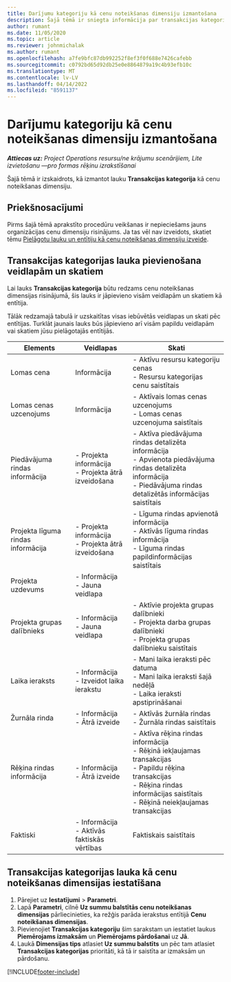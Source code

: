 ```yaml
---
title: Darījumu kategoriju kā cenu noteikšanas dimensiju izmantošana
description: Šajā tēmā ir sniegta informācija par transakcijas kategorijas lauka izmantošanu kā cenu noteikšanas dimensiju.
author: rumant
ms.date: 11/05/2020
ms.topic: article
ms.reviewer: johnmichalak
ms.author: rumant
ms.openlocfilehash: a7fe9bfc87db992252f8ef3f0f688e7426cafebb
ms.sourcegitcommit: c0792bd65d92db25e0e8864879a19c4b93efb10c
ms.translationtype: MT
ms.contentlocale: lv-LV
ms.lasthandoff: 04/14/2022
ms.locfileid: "8591137"
---
```

# <a name="use-transaction-category-as-a-pricing-dimension"></a>Darījumu kategoriju kā cenu noteikšanas dimensiju izmantošana


_**Attiecas uz:** Project Operations resursu/ne krājumu scenārijiem, Lite izvietošanu —pro formas rēķinu izrakstīšanai_


Šajā tēmā ir izskaidrots, kā izmantot lauku **Transakcijas kategorija** kā cenu noteikšanas dimensiju. 

## <a name="prerequisites"></a>Priekšnosacījumi
Pirms šajā tēmā aprakstīto procedūru veikšanas ir nepieciešams jauns organizācijas cenu dimensiju risinājums. Ja tas vēl nav izveidots, skatiet tēmu [Pielāgotu lauku un entītiju kā cenu noteikšanas dimensiju izveide](create-custom-fields-entities-pricing-dimensions.md).

## <a name="add-the-transaction-category-field-to-forms-and-views"></a>Transakcijas kategorijas lauka pievienošana veidlapām un skatiem
Lai lauks **Transakcijas kategorija** būtu redzams cenu noteikšanas dimensijas risinājumā, šis lauks ir jāpievieno visām veidlapām un skatiem kā entītija.

Tālāk redzamajā tabulā ir uzskaitītas visas iebūvētās veidlapas un skati pēc entītijas. Turklāt jaunais lauks būs jāpievieno arī visām papildu veidlapām vai skatiem jūsu pielāgotajās entītijās.

|  Elements        | Veidlapas     |Skati        |
| ------------------------------|---------------------------------|----------------------------------|
|  Lomas cena| Informācija |- Aktīvu resursu kategoriju cenas<br> - Resursu kategorijas cenu saistītais |
|  Lomas cenas uzcenojums| Informācija|- Aktīvais lomas cenas uzcenojums<br>- Lomas cenas uzcenojuma saistītais |
|  Piedāvājuma rindas informācija|- Projekta informācija<br>- Projekta ātrā izveidošana| - Aktīva piedāvājuma rindas detalizēta informācija<br>- Apvienota piedāvājuma rindas detalizēta informācija<br>- Piedāvājuma rindas detalizētās informācijas saistītais |
|  Projekta līguma rindas informācija|- Projekta informācija<br>- Projekta ātrā izveidošana|- Līguma rindas apvienotā informācija<br>- Aktīvās līguma rindas informācija<br>- Līguma rindas papildinformācijas saistītais |
|  Projekta uzdevums|- Informācija<br>- Jauna veidlapa| &nbsp; |
|  Projekta grupas dalībnieks|- Informācija<br>- Jauna veidlapa|- Aktīvie projekta grupas dalībnieki<br>- Projekta darba grupas dalībnieki<br>- Projekta grupas dalībnieku saistītais |
|  Laika ieraksts|- Informācija<br>- Izveidot laika ierakstu|- Mani laika ieraksti pēc datuma<br>- Mani laika ieraksti šajā nedēļā<br>- Laika ieraksti apstiprināšanai|
|  Žurnāla rinda|- Informācija<br>- Ātrā izveide|- Aktīvās žurnāla rindas<br>- Žurnāla rindas saistītais|
|  Rēķina rindas informācija|- Informācija<br>- Ātrā izveide|- Aktīva rēķina rindas informācija<br>- Rēķinā iekļaujamas transakcijas<br>- Papildu rēķina transakcijas<br>- Rēķina rindas informācijas saistītais <br>- Rēķinā neiekļaujamas transakcijas|
|  Faktiski|- Informācija<br>- Aktīvās faktiskās vērtības| Faktiskais saistītais |

## <a name="set-up-the-transaction-category-field-as-a-pricing-dimension"></a>Transakcijas kategorijas lauka kā cenu noteikšanas dimensijas iestatīšana

1. Pārejiet uz **Iestatījumi** > **Parametri**. 
2. Lapā **Parametri**, cilnē **Uz summu balstītās cenu noteikšanas dimensijas** pārliecinieties, ka režģis parāda ierakstus entītijā **Cenu noteikšanas dimensijas**.
3. Pievienojiet **Transakcijas kategoriju** šim sarakstam un iestatiet laukus **Piemērojams izmaksām** un **Piemērojams pārdošanai** uz **Jā**.
4. Laukā **Dimensijas tips** atlasiet **Uz summu balstīts** un pēc tam atlasiet **Transakcijas kategorijas** prioritāti, kā tā ir saistīta ar izmaksām un pārdošanu.


[!INCLUDE[footer-include](../includes/footer-banner.md)]